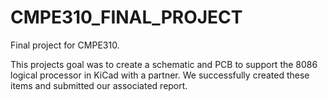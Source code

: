 # CMPE310_FINAL_PROJECT
Final project for CMPE310.

This projects goal was to create a schematic and PCB to support the 8086 logical processor in KiCad with a partner. We successfully created these items and submitted our associated report.
